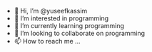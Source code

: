 - 👋 Hi, I’m @yuseefkassim
- 👀 I’m interested in programming
- 🌱 I’m currently learning programming
- 💞️ I’m looking to collaborate on programming
- 📫 How to reach me ...

<!---
yuseefkassim/yuseefkassim is a ✨ special ✨ repository because its `README.md` (this file) appears on your GitHub profile.
You can click the Preview link to take a look at your changes.
--->
